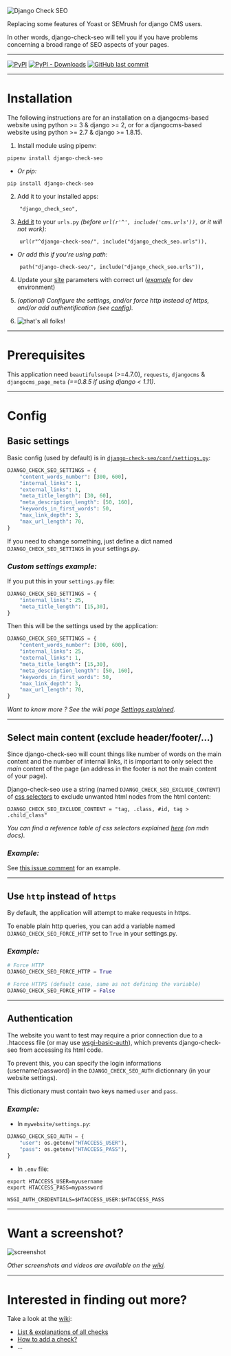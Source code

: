![Django Check SEO](https://user-images.githubusercontent.com/45763865/69130297-8def1800-0ab0-11ea-8e3f-973e0f97a080.png)

Replacing some features of Yoast or SEMrush for django CMS users.

In other words, django-check-seo will tell you if you have problems concerning a broad range of SEO aspects of your pages.

----

[![PyPI](https://img.shields.io/pypi/v/django-check-seo?color=%232a2)](https://pypi.org/project/django-check-seo/) [![PyPI - Downloads](https://img.shields.io/pypi/dm/django-check-seo?color=%232a2)](https://pypi.org/project/django-check-seo/) [![GitHub last commit](https://img.shields.io/github/last-commit/kapt-labs/django-check-seo)](https://github.com/kapt-labs/django-check-seo)

----

# Installation

The following instructions are for an installation on a djangocms-based website using python >= 3 & django >= 2, or for a djangocms-based website using python >= 2.7 & django >= 1.8.15.

 1. Install module using pipenv:
 ```
 pipenv install django-check-seo
 ```
 * *Or pip:*
 ```
 pip install django-check-seo
 ```
 2. Add it to your installed apps:
 ```
     "django_check_seo",
 ```
 3. [Add it](https://user-images.githubusercontent.com/45763865/72879105-83453f00-3cfc-11ea-8f1f-933ce7af4964.png) to your `urls.py` *(before `url(r'^', include('cms.urls')),` or it will not work)*:
 ```
     url(r"^django-check-seo/", include("django_check_seo.urls")),
 ```
 * *Or add this if you're using path:*
 ```
     path("django-check-seo/", include("django_check_seo.urls")),
 ```
 4. Update your [site](https://i.imgur.com/pNRsKs7.png) parameters with correct url (*[example](https://i.imgur.com/IedF3xE.png)* for dev environment)

 5. *(optional) Configure the settings, and/or force http instead of https, and/or add authentification (see [config](#config)).*

 6. ![that's all folks!](https://i.imgur.com/o2Tcd2E.png)

----

# Prerequisites

This application need `beautifulsoup4` (>=4.7.0), `requests`, `djangocms` & `djangocms_page_meta` *(==0.8.5 if using django < 1.11)*.

----

# Config

## Basic settings

Basic config (used by default) is in [`django-check-seo/conf/settings.py`](https://github.com/kapt-labs/django-check-seo/blob/master/django_check_seo/conf/settings.py#L5-L15):
```python
DJANGO_CHECK_SEO_SETTINGS = {
    "content_words_number": [300, 600],
    "internal_links": 1,
    "external_links": 1,
    "meta_title_length": [30, 60],
    "meta_description_length": [50, 160],
    "keywords_in_first_words": 50,
    "max_link_depth": 3,
    "max_url_length": 70,
}
```

If you need to change something, just define a dict named `DJANGO_CHECK_SEO_SETTINGS` in your settings.py.

### *Custom settings example:*

If you put this in your `settings.py` file:

```python
DJANGO_CHECK_SEO_SETTINGS = {
    "internal_links": 25,
    "meta_title_length": [15,30],
}
```

Then this will be the settings used by the application:

```python
DJANGO_CHECK_SEO_SETTINGS = {
    "content_words_number": [300, 600],
    "internal_links": 25,
    "external_links": 1,
    "meta_title_length": [15,30],
    "meta_description_length": [50, 160],
    "keywords_in_first_words": 50,
    "max_link_depth": 3,
    "max_url_length": 70,
}
```

*Want to know more ? See the wiki page [Settings explained](https://github.com/kapt-labs/django-check-seo/wiki/Settings-explained).*

----

## Select main content (exclude header/footer/...)

Since django-check-seo will count things like number of words on the main content and the number of internal links, it is important to only select the *main* content of the page (an address in the footer is not the main content of your page).

Django-check-seo use a string (named `DJANGO_CHECK_SEO_EXCLUDE_CONTENT`) of [css selectors](https://developer.mozilla.org/en-US/docs/Web/CSS/CSS_Selectors) to exclude unwanted html nodes from the html content:

```
DJANGO_CHECK_SEO_EXCLUDE_CONTENT = "tag, .class, #id, tag > .child_class"
```

*You can find a reference table of css selectors explained [here](https://developer.mozilla.org/en-US/docs/Learn/CSS/Building_blocks/Selectors#Reference_table_of_selectors) (on mdn docs).*

### *Example:*

See [this issue comment](https://github.com/kapt-labs/django-check-seo/issues/35#issuecomment-593429870) for an example.

----

## Use `http` instead of `https`

By default, the application will attempt to make requests in https.

To enable plain http queries, you can add a variable named `DJANGO_CHECK_SEO_FORCE_HTTP` set to `True` in your settings.py.

### *Example:*

```python
# Force HTTP
DJANGO_CHECK_SEO_FORCE_HTTP = True

# Force HTTPS (default case, same as not defining the variable)
DJANGO_CHECK_SEO_FORCE_HTTP = False
```

----

## Authentication

The website you want to test may require a prior connection due to a .htaccess file (or may use [wsgi-basic-auth](https://github.com/mvantellingen/wsgi-basic-auth)), which prevents django-check-seo from accessing its html code.

To prevent this, you can specify the login informations (username/password) in the `DJANGO_CHECK_SEO_AUTH` dictionnary (in your website settings).

This dictionary must contain two keys named `user` and `pass`.

### *Example:*

 * In `mywebsite/settings.py`:
 ```python
 DJANGO_CHECK_SEO_AUTH = {
     "user": os.getenv("HTACCESS_USER"),
     "pass": os.getenv("HTACCESS_PASS"),
 }
 ```

 * In `.env` file:
 ```
 export HTACCESS_USER=myusername
 export HTACCESS_PASS=mypassword

 WSGI_AUTH_CREDENTIALS=$HTACCESS_USER:$HTACCESS_PASS
 ```

----

# Want a screenshot?

![screenshot](https://i.imgur.com/hJGDvtw.png)

*Other screenshots and videos are available on the [wiki](https://github.com/kapt-labs/django-check-seo/wiki/Medias).*

----

# Interested in finding out more?

Take a look at the [wiki](https://github.com/kapt-labs/django-check-seo/wiki/):

 * [List & explanations of all checks](https://github.com/kapt-labs/django-check-seo/wiki/Description-of-the-checks)
 * [How to add a check?](https://github.com/kapt-labs/django-check-seo/wiki/How-to-add-a-check%3F)
 * ...
